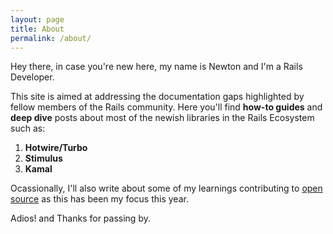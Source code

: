 ```yaml
---
layout: page
title: About
permalink: /about/
---
```


Hey there, in case you're new here, my name is Newton and I'm a Rails Developer.  

This site is aimed at addressing the documentation gaps highlighted by fellow members of the Rails community.
Here you'll find **how-to guides** and **deep dive** posts about most of the newish libraries in the Rails Ecosystem such as:
1. **Hotwire/Turbo**
2. **Stimulus**
3. **Kamal**

Ocassionally, I'll also write about some of my learnings contributing to [open source](https://github.com/zhephyn) as this has been my focus this year. 

Adios! and Thanks for passing by. 